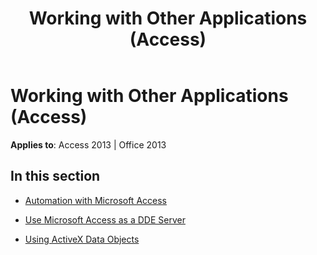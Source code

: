 ﻿---
title: Working with Other Applications (Access)
TOCTitle: Working with Other Applications
ms:assetid: 39e189d2-1e50-4de7-af8c-591aa5b9e56d
ms:mtpsurl: https://msdn.microsoft.com/library/Dn124391(v=office.15)
ms:contentKeyID: 52072025
ms.date: 09/18/2015
mtps_version: v=office.15
---

# Working with Other Applications (Access)


**Applies to**: Access 2013 | Office 2013

## In this section

  - [Automation with Microsoft Access](automation-with-microsoft-access.md)

  - [Use Microsoft Access as a DDE Server](use-microsoft-access-as-a-dde-server.md)

  - [Using ActiveX Data Objects](using-activex-data-objects.md)

